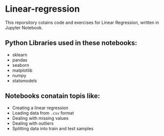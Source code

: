 # Linear-regression

This reporsitory cotains code and exercises for Linear Regression, written in Jupyter Notebook.

## Python Libraries used in these notebooks:
 - sklearn
 - pandas
 - seaborn
 - matplotlib
 - numpy
 - statsmodels
 
## Notebooks conatain topis like:
 - Creating a linear regression
 - Loading data from `.csv` format
 - Dealing with missing values
 - Dealing with outliers
 - Splitting data into train and test samples
